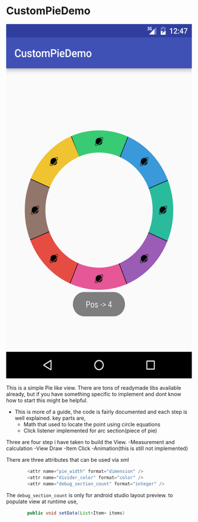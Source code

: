 # CustomPieDemo

<img src="/ScreenShots/device-2016-09-08-124743.png" width="540" height="960"/>

This is a simple Pie like view. 
There are tons of readymade libs available already, but if you have something specific to implement and dont know how to start this might be helpful. 

 * This is more of a guide, the code is fairly documented and each step is well explained. key parts are,
    * Math that used to locate the point using circle equations
    * Click listener implemented for arc section(piece of pie)

Three are four step i have taken to build the View.
    -Measurement and calculation
    -View Draw
    -Item Click
    -Animation(this is still not implemented)
    
There are three attributes that can be used via xml    

```Java
        <attr name="pie_width" format="dimension" />
        <attr name="divider_color" format="color" />
        <attr name="debug_section_count" format="integer" />
```

The `debug_section_count` is only for android studio layout preview. to populate view at runtime use, 
```Java
        public void setData(List<Item> items)
```



